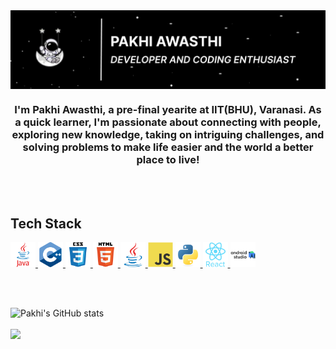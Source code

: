 <img align = "center" alt="Pakhi" src="https://github.com/Pakhi-7831/Pakhi-7831/blob/main/title_1.png">
<h3 align="center">I'm Pakhi Awasthi, a pre-final yearite at IIT(BHU), Varanasi. As a quick learner, I'm passionate about connecting with people, exploring new knowledge, taking on intriguing challenges, and solving problems to make life easier and the world a better place to live!</h3>



<br>
<br>


## Tech Stack 
<p align="left">  <a href="https://www.cprogramming.com/" target="_blank"> <img src="https://github.com/devicons/devicon/blob/master/icons/java/java-original-wordmark.svg" alt="c" width="40" height="40"/> </a> <a href="https://www.w3schools.com/cpp/" target="_blank"> <img src="https://raw.githubusercontent.com/devicons/devicon/master/icons/cplusplus/cplusplus-original.svg" alt="cplusplus" width="40" height="40"/> </a> <a href="https://www.w3schools.com/css/" target="_blank"> <img src="https://raw.githubusercontent.com/devicons/devicon/master/icons/css3/css3-original-wordmark.svg" alt="css3" width="40" height="40"/> </a>  </a> <a href="https://www.w3.org/html/" target="_blank"> <img src="https://raw.githubusercontent.com/devicons/devicon/master/icons/html5/html5-original-wordmark.svg" alt="html5" width="40" height="40"/> </a> <a href="https://www.java.com" target="_blank"> <img src="https://raw.githubusercontent.com/devicons/devicon/master/icons/java/java-original.svg" alt="java" width="40" height="40"/> </a> <a href="https://developer.mozilla.org/en-US/docs/Web/JavaScript" target="_blank"> <img src="https://raw.githubusercontent.com/devicons/devicon/master/icons/javascript/javascript-original.svg" alt="javascript" width="40" height="40"/> </a> <a href="https://www.python.org" target="_blank"> <img src="https://raw.githubusercontent.com/devicons/devicon/master/icons/python/python-original.svg" alt="python" width="40" height="40"/> </a> <a href="https://reactjs.org/" target="_blank"> <img src="https://raw.githubusercontent.com/devicons/devicon/master/icons/react/react-original-wordmark.svg" alt="react" width="40" height="40"/> </a> <a href="https://developer.android.com/studio"> <img src="https://github.com/devicons/devicon/blob/develop/icons/androidstudio/androidstudio-original-wordmark.svg" alt ="android studio" width ="40" height="40"/> </a> </p>
<br><br>

![Pakhi's GitHub stats](https://github-readme-streak-stats.herokuapp.com/?user=Pakhi-7831&theme=tokyonight)
<br><br>
<img align="left" src="https://github-readme-stats.vercel.app/api?username=Pakhi-7831&count_private=true&show_icons=true&theme=tokyonight" />
